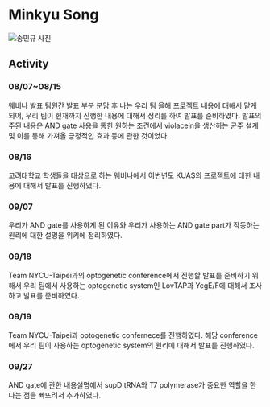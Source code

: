 # Minkyu Song
![송민규 사진](https://user-images.githubusercontent.com/87221166/135803913-28f7996e-cafe-41fd-a228-3fed60e6beca.jpg)



## Activity
### 08/07~08/15
웨비나 발표 팀원간 발표 부분 분담 후 나는 우리 팀 올해 프로젝트 내용에 대해서 맡게 되어, 우리 팀이 현재까지 진행한 내용에 대해서 정리를 하여 발표를 준비하였다.
발표의 주된 내용은 AND gate 사용을 통한 원하는 조건에서 violacein을 생산하는 균주 설계 및 이를 통해 가져올 긍정적인 효과 등에 관한 것이었다.

### 08/16
고려대학교 학생들을 대상으로 하는 웨비나에서 이번년도 KUAS의 프로젝트에 대한 내용에 대해서 발표를 진행하였다.

### 09/07
우리가 AND gate를 사용하게 된 이유와 우리가 사용하는 AND gate part가 작동하는 원리에 대한 설명을 위키에 정리하였다.

### 09/18
Team NYCU-Taipei과의 optogenetic conference에서 진행할 발표를 준비하기 위해서 우리 팀에서 사용하는 optogenetic system인 LovTAP과 YcgE/F에 대해서 조사하고 발표를 준비하였다.

### 09/19
Team NYCU-Taipei과 optogenetic confernece를 진행하였다. 해당 conference에서 우리 팀이 사용하는 optogenetic system의 원리에 대해서 발표를 진행하였다. 

### 09/27
AND gate에 관한 내용설명에서 supD tRNA와 T7 polymerase가 중요한 역할을 한다는 점을 빠뜨려서 추가하였다.
